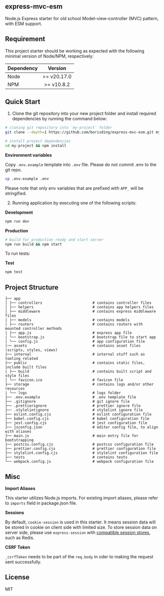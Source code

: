 ## express-mvc-esm

Node.js Express starter for old school Model–view–controller (MVC) pattern, with ESM support.

## Requirement

This project starter should be working as expected with the following minimal version of Node/NPM, respectively:

| Dependency |   Version   |
| ---------- | :---------: |
| Node       | >= v20.17.0 |
| NPM        | >= v10.8.2  |

## Quick Start

1. Clone the git repository into your new project folder and install required dependencies by running the command below:

```bash
# cloning git repository into `my-project` folder
git clone --depth=1 https://github.com/borisding/express-mvc-esm.git my-project

# install project dependencies
cd my-project && npm install
```

**Environment variables**

Copy `.env.example` template into `.env` file. Please do not commit .env to the git repo.

```bash
cp .env.example .env
```

Please note that only env variables that are prefixed with `APP_` will be stringified.

2. Running application by executing one of the following scripts:

**Development**

```bash
npm run dev
```

**Production**

```bash
# build for production ready and start server
npm run build && npm start
```

To run tests:

**Test**

```bash
npm test
```

## Project Structure

```
├── app
| ├── controllers                       # contains controller files
| ├── helpers                           # contains app helpers files
| ├── middleware                        # contains express middleware files
| ├── models                            # contains models
| ├── routers                           # contains routers with mounted controller methods
| ├── app.js                            # express app file
| └── bootstrap.js                      # bootstrap file to start app
| └── config.js                         # app configuration file
|── assets                              # contains asset files (scripts, styles, views)
├── internal                            # internal stuff such as tooling related
├── public                              # contains static files, include built files
| ├── build                             # contains built script and style files
| └── favicon.ico                       # favicon file
├── storage                             # contains logs and/or other resources
| └── logs                              # logs folder
├── .env.example                        # .env template file
├── .gitignore                          # git ignore file
├── .prettierignore                     # prettier ignore file
├── .stylelintignore                    # stylelint ignore file
├── eslint.config.cjs                   # eslint configuration file
├── babel.config.cjs                    # babel configuration file
├── jest.config.cjs                     # jest configuration file
├── jsconfig.json                       # editor config file, to align with aliases
├── main.js                             # main entry file for bootstrapping
├── postcss.config.cjs                  # postcss configuration file
├── prettier.config.cjs                 # prettier configuration file
├── stylelint.config.cjs                # stylelint configuration file
├── tests                               # contains tests
└── webpack.config.js                   # webpack configuration file
```

## Misc

**Import Aliases**

This starter utilizes Node.js imports. For existing import aliases, please refer to `imports` field in package.json file.

**Sessions**

By default, `cookie-session` is used in this starter. It means session data will be stored in cookie on client side with limited size. To store session data on server side, please use `express-session` with [compatible session stores](https://github.com/expressjs/session?tab=readme-ov-file#compatible-session-stores), such as Redis.

**CSRF Token**

`_csrfToken` needs to be part of the `req.body` in oder to making the request sent successfully.

## License

MIT
